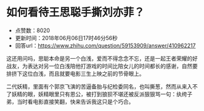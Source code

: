 # 如何看待王思聪手撕刘亦菲？
- 点赞数：8020
- 更新时间：2018年06月06日17时46分56秒
- 回答url：https://www.zhihu.com/question/59153909/answer/410962217
<body>
 <p data-pid="Z3Aanzdg">这还用问吗，思聪本命是另一个白浅，爱而不得念念不忘，还是一起王者荣耀的好战友，为表达对另一位白浅陪他打游戏的时间比陪女儿的时间都长的感谢，自然要排挤下这位白浅，而且就要电影三生上映之前的节骨眼上。</p>
 <p data-pid="vbYYzml3">二代妖精，里面有个郭京飞演的苦逼备胎与纪检委同名，也叫撕葱，然而从来入不了妖精的眼，妖精眼里只有恩公，被打到狼狈不堪还被反派狠狠骂一句：纨绔子弟，当时看电影直接笑翻，快来告诉我这只是个巧合。</p>
</body>